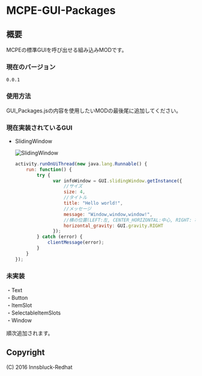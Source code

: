 ﻿# MCPE-GUI-Packages

## 概要
MCPEの標準GUIを呼び出せる組み込みMODです。

### 現在のバージョン
`0.0.1`

### 使用方法
GUI_Packages.jsの内容を使用したいMODの最後尾に追加してください。

### 現在実装されているGUI

* SlidingWindow

  ![SlidingWindow](https://github.com/Innsbluck-Redhat/MCPE-GUI-Packages/blob/master/Images/SlidingWindow.png)

  ```js
  activity.runOnUiThread(new java.lang.Runnable() {
      run: function() {
          try {
                var infoWindow = GUI.slidingWindow.getInstance({
                    //サイズ
                    size: 4,
                    //タイトル
                    title: "Hello world!",
                    //メッセージ
                    message: "Window,window,window!",
                    //横の位置(LEFT:左, CENTER_HORIZONTAL:中心, RIGHT: 右)
                    horizontal_gravity: GUI.gravity.RIGHT
                });
          } catch (error) {
              clientMessage(error);
          }
      }
  });
  ```

### 未実装
・Text  
・Button  
・ItemSlot  
・SelectableItemSlots  
・Window

順次追加されます。

## Copyright
(C) 2016 Innsbluck-Redhat